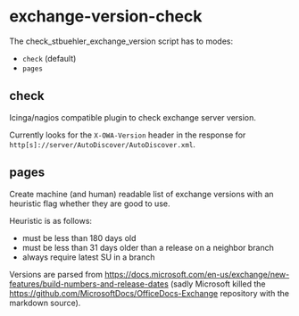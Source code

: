 # exchange-version-check

The check_stbuehler_exchange_version script has to modes:

- `check` (default)
- `pages`

## check

Icinga/nagios compatible plugin to check exchange server version.

Currently looks for the `X-OWA-Version` header in the response for `http[s]://server/AutoDiscover/AutoDiscover.xml`.

## pages

Create machine (and human) readable list of exchange versions with an heuristic flag whether they are good to use.

Heuristic is as follows:

- must be less than 180 days old
- must be less than 31 days older than a release on a neighbor branch
- always require latest SU in a branch

Versions are parsed from https://docs.microsoft.com/en-us/exchange/new-features/build-numbers-and-release-dates (sadly Microsoft killed the https://github.com/MicrosoftDocs/OfficeDocs-Exchange repository with the markdown source).
